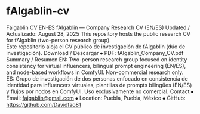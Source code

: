 # fAIgablin-cv
Faigablin CV EN-ES 
fAIgablin — Company Research CV (EN/ES)
Updated / Actualizado: August 28, 2025
This repository hosts the public research CV for fAIgablin (two-person research group).  
Este repositorio aloja el CV público de investigación de fAIgablin (dúo de investigación).
Download / Descargar
⦁	PDF: fAIgablin_Company_CV.pdf
Summary / Resumen
EN: Two-person research group focused on identity consistency for virtual influencers, bilingual prompt engineering (EN/ES), and node-based workflows in ComfyUI. Non-commercial research only.  
ES: Grupo de investigación de dos personas enfocado en consistencia de identidad para influencers virtuales, plantillas de prompts bilingües (EN/ES) y flujos por nodos en ComfyUI. Uso exclusivamente no comercial.
Contact
⦁	Email: faigablin@gmail.com
⦁	Location: Puebla, Puebla, México
⦁	GitHub: https://github.com/Davidfao81
